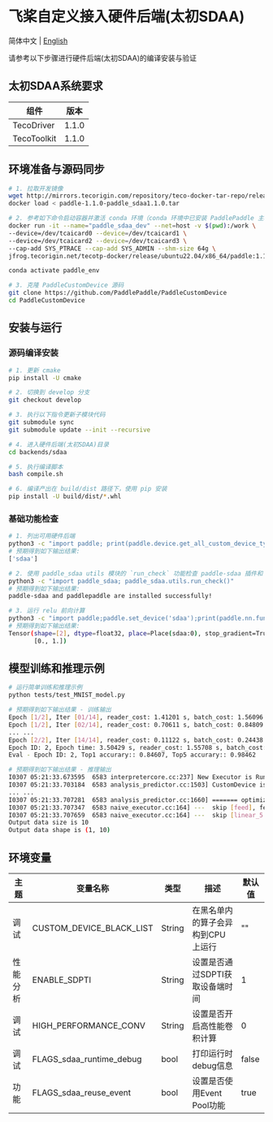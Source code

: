 # 飞桨自定义接入硬件后端(太初SDAA)

简体中文 | [English](./README.md)

请参考以下步骤进行硬件后端(太初SDAA)的编译安装与验证

## 太初SDAA系统要求

| 组件         | 版本     |
| ---------   | -------- |
| TecoDriver  | 1.1.0    |
| TecoToolkit | 1.1.0    |

## 环境准备与源码同步
```bash
# 1. 拉取开发镜像
wget http://mirrors.tecorigin.com/repository/teco-docker-tar-repo/release/ubuntu22.04/x86_64/1.1.0/paddle-1.1.0-paddle_sdaa1.1.0.tar
docker load < paddle-1.1.0-paddle_sdaa1.1.0.tar

# 2. 参考如下命令启动容器并激活 conda 环境（conda 环境中已安装 PaddlePaddle 主框架）
docker run -it --name="paddle_sdaa_dev" --net=host -v $(pwd):/work \
--device=/dev/tcaicard0 --device=/dev/tcaicard1 \
--device=/dev/tcaicard2 --device=/dev/tcaicard3 \
--cap-add SYS_PTRACE --cap-add SYS_ADMIN --shm-size 64g \
jfrog.tecorigin.net/tecotp-docker/release/ubuntu22.04/x86_64/paddle:1.1.0-paddle_sdaa1.1.0 /bin/bash

conda activate paddle_env

# 3. 克隆 PaddleCustomDevice 源码
git clone https://github.com/PaddlePaddle/PaddleCustomDevice
cd PaddleCustomDevice
```

## 安装与运行

### 源码编译安装

```bash
# 1. 更新 cmake
pip install -U cmake

# 2. 切换到 develop 分支
git checkout develop

# 3. 执行以下指令更新子模块代码
git submodule sync
git submodule update --init --recursive

# 4. 进入硬件后端(太初SDAA)目录
cd backends/sdaa

# 5. 执行编译脚本
bash compile.sh

# 6. 编译产出在 build/dist 路径下，使用 pip 安装
pip install -U build/dist/*.whl
```

### 基础功能检查

```bash
# 1. 列出可用硬件后端
python3 -c "import paddle; print(paddle.device.get_all_custom_device_type())"
# 预期得到如下输出结果:
['sdaa']

# 2. 使用 paddle_sdaa utils 模块的 `run_check` 功能检查 paddle-sdaa 插件和 PaddlePaddle主框架是否正常安装
python3 -c "import paddle_sdaa; paddle_sdaa.utils.run_check()"
# 预期得到如下输出结果:
paddle-sdaa and paddlepaddle are installed successfully!

# 3. 运行 relu 前向计算
python3 -c "import paddle;paddle.set_device('sdaa');print(paddle.nn.functional.relu(paddle.to_tensor([-2., 1.])))"
# 预期得到如下输出结果:
Tensor(shape=[2], dtype=float32, place=Place(sdaa:0), stop_gradient=True,
       [0., 1.])
```

## 模型训练和推理示例

```bash
# 运行简单训练和推理示例
python tests/test_MNIST_model.py

# 预期得到如下输出结果 - 训练输出
Epoch [1/2], Iter [01/14], reader_cost: 1.41201 s, batch_cost: 1.56096 s, ips: 2624.03256 samples/s, eta: 0:00:43
Epoch [1/2], Iter [02/14], reader_cost: 0.70611 s, batch_cost: 0.84809 s, ips: 4829.67512 samples/s, eta: 0:00:22
... ...
Epoch [2/2], Iter [14/14], reader_cost: 0.11122 s, batch_cost: 0.24438 s, ips: 16760.81762 samples/s, eta: 0:00:00
Epoch ID: 2, Epoch time: 3.50429 s, reader_cost: 1.55708 s, batch_cost: 3.42131 s, avg ips: 16363.92196 samples/s
Eval - Epoch ID: 2, Top1 accurary:: 0.84607, Top5 accurary:: 0.98462

# 预期得到如下输出结果 - 推理输出
I0307 05:21:33.673595  6583 interpretercore.cc:237] New Executor is Running.
I0307 05:21:33.703184  6583 analysis_predictor.cc:1503] CustomDevice is enabled
... ...
I0307 05:21:33.707281  6583 analysis_predictor.cc:1660] ======= optimize end =======
I0307 05:21:33.707347  6583 naive_executor.cc:164] ---  skip [feed], feed -> inputs
I0307 05:21:33.707659  6583 naive_executor.cc:164] ---  skip [linear_5.tmp_1], fetch -> fetch
Output data size is 10
Output data shape is (1, 10)
```

## 环境变量

| 主题     | 变量名称       | 类型   | 描述    | 默认值 |
| -------- | -------------------------------- | ------ | --------------------------------- | ------------------------------------------------------------ |
| 调试     | CUSTOM_DEVICE_BLACK_LIST| String | 在黑名单内的算子会异构到CPU上运行  |  ""  |
| 性能分析     | ENABLE_SDPTI | String | 设置是否通过SDPTI获取设备端时间 | 1 |
| 调试     | HIGH_PERFORMANCE_CONV | String | 设置是否开启高性能卷积计算 | 0 |
| 调试     | FLAGS_sdaa_runtime_debug    | bool   | 打印运行时debug信息 | false |
| 功能   | FLAGS_sdaa_reuse_event      | bool   | 设置是否使用Event Pool功能         | true  |
